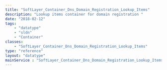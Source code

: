 ```yaml
---
title: "SoftLayer_Container_Dns_Domain_Registration_Lookup_Items"
description: "Lookup items container for domain registration "
date: "2018-02-12"
tags:
    - "datatype"
    - "sldn"
    - "Container"
classes:
    - "SoftLayer_Container_Dns_Domain_Registration_Lookup_Items"
type: "reference"
layout: "datatype"
mainService : "SoftLayer_Container_Dns_Domain_Registration_Lookup_Items"
---
```


